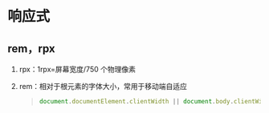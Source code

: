 # 响应式

## rem，rpx

1. rpx：1rpx=屏幕宽度/750 个物理像素
2. rem：相对于根元素的字体大小，常用于移动端自适应

   > ```js
   > document.documentElement.clientWidth || document.body.clientWidth
   > ```
